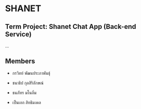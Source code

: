 # SHANET

## Term Project: Shanet Chat App (Back-end Service)

...

## Members

- กรวิทย์ พัฒนประภาพันธุ์

- ชนาธิป กุลสิริลักษณ์

- ธนภัทร มโนอิ่ม

- เป็นเอก สิทธิมงคล
